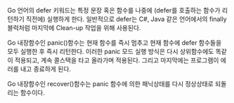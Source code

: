 Go 언어의 defer 키워드는 특정 문장 혹은 함수를 나중에 (defer를 호출하는 함수가 리턴하기 직전에) 실행하게 한다. 일반적으로 defer는 C#, Java 같은 언어에서의 finally 블럭처럼 마지막에 Clean-up 작업을 위해 사용된다.

Go 내장함수인 panic()함수는 현재 함수를 즉시 멈추고 현재 함수에 defer 함수들을 모두 실행한 후 즉시 리턴한다. 이러한 panic 모드 실행 방식은 다시 상위함수에도 똑같이 적용되고, 계속 콜스택을 타고 올라가며 적용된다. 그리고 마지막에는 프로그램이 에러를 내고 종료하게 된다.

Go 내장함수인 recover()함수는 panic 함수에 의한 패닉상태를 다시 정상상태로 되돌리는 함수이다.
